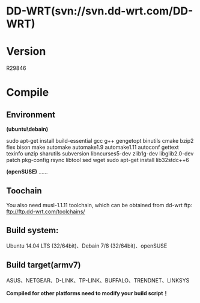 # DD-WRT(svn://svn.dd-wrt.com/DD-WRT)

# Version

R29846

# Compile

## Environment
**(ubuntu\debain)**

sudo apt-get install build-essential gcc g++ gengetopt binutils cmake bzip2 flex bison make automake automake1.9 automake1.11 autoconf gettext texinfo unzip sharutils subversion libncurses5-dev zlib1g-dev libglib2.0-dev patch pkg-config rsync libtool sed wget
sudo apt-get install lib32stdc++6

**(openSUSE)**
......

## Toochain
You also need musl-1.1.11 toolchain, which can be obtained from dd-wrt ftp:
ftp://ftp.dd-wrt.com/toolchains/

## Build system: 
Ubuntu 14.04 LTS (32/64bit)、Debain 7/8 (32/64bit)、openSUSE

## Build target(armv7)

ASUS、NETGEAR、D-LINK、TP-LINK、BUFFALO、TRENDNET、LINKSYS

**Compiled for other platforms need to modify your build script！**
